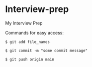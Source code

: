 # Interview-prep
My Interview Prep

Commands for easy access:

```
$ git add file_names
```
```
$ git commit -m "some commit message"
```
```
$ git push origin main
```
